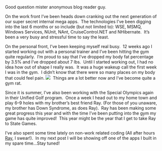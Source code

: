 Good question mister anonymous blog reader guy.

On the work front I’ve been heads down cranking out the next generation
of our super secret internal mega apps.  The technologies I’ve been
digging into the last 6 months or so include (but not limited to): WSE,
MSMQ, Windows Services, NUnit, NAnt, CruiseControl.NET and NHibernate. 
It’s been a very busy and stressful time to say the least.

On the personal front, I’ve been keeping myself real busy.  12 weeks ago
I started working out with a personal trainer and I’ve been hitting the
gym quite regularly.  I’m proud to say that I’ve dropped my body fat
percentage by 3.5% and I’ve dropped about 7 lbs.  Until I started
working out, I had no idea how out of shape I really was.  It was a huge
wakeup call the first week I was in the gym.  I didn’t know that there
were so many places on my body that could feel pain.
![](http://blogs.geekdojo.net/ryan/images/smile1.gif)  Things are a lot
better now and I’ve become quite a gym rat.

Since it is summer, I’ve also been working with the Special Olympics
again in their Unified Golf program.  Once a week I head out to my home
town and play 6–9 holes with my brother’s best friend Ray. (For those of
you unaware, my brother has Down Syndrome, as does Ray).  Ray has been
making some great progress this year and with the time I’ve been putting
into the gym my game has quite improved!  This year might be the year
that I get to take Ray to State Games.

I’ve also spent some time lately on non-work related coding (All after
hours [Ray](http://blogs.geekdojo.net/jez), I swear!).  In my next post
I will be showing off one of the apps I built in my spare time…Stay
tuned!

